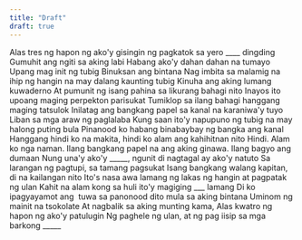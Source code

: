 ```yaml
---
title: "Draft"
draft: true
---
```


Alas tres ng hapon ng ako'y gisingin ng pagkatok sa yero \_\_\_\_ dingding Gumuhit ang ngiti sa aking labi Habang ako'y dahan dahan na tumayo Upang mag init ng tubig Binuksan ang bintana Nag imbita sa malamig na ihip ng hangin na may dalang kaunting tubig Kinuha ang aking lumang kuwaderno At pumunit ng isang pahina sa likurang bahagi nito Inayos ito upoang maging perpekton parisukat Tumiklop sa ilang bahagi hanggang maging tatsulok Inilatag ang bangkang papel sa kanal na karaniwa'y tuyo Liban sa mga araw ng paglalaba Kung saan ito'y napupuno ng tubig na may halong puting bula Pinanood ko habang binabaybay ng bangka ang kanal Hanggang hindi ko na makita, hindi ko alam ang kahihitnan nito Hindi. Alam ko nga naman. Ilang bangkang papel na ang aking ginawa. Ilang bagyo ang dumaan Nung una'y ako'y \_\_\_\_\_, ngunit di nagtagal ay ako'y natuto Sa larangan ng pagtupi, sa tamang pagsukat Isang bangkang walang kapitan, di na kailangan nito Ito's nasa awa lamang ng lakas ng hangin at pagpatak ng ulan Kahit na alam kong sa huli ito'y magiging \_\_\_ lamang Di ko ipagyayamot ang  tuwa sa panonood dito mula sa aking bintana Uminom ng mainit na tsokolate At nagbalik sa aking munting kama, Alas kwatro ng hapon ng ako'y patulugin Ng paghele ng ulan, at ng pag iisip sa mga barkong \_\_\_\_\_
